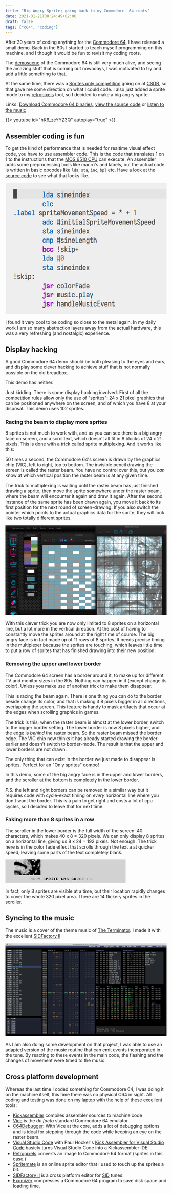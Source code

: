 ```yaml
---
title: "Big Angry Sprite; going back to my Commodore  64 roots"
date: 2021-01-21T08:24:49+02:00
draft: false
tags: ["c64", "coding"]
---
```


After 30 years of coding anything for the [Commodore
64](https://en.wikipedia.org/wiki/Commodore_64), I have released a small demo.
Back in the 80s I started to teach myself programming on this machine, and I
though it would be fun to revisit my coding roots.

The [demoscene](https://en.wikipedia.org/wiki/Demoscene) of the Commodore 64 is
still very much alive, and seeing the amazing stuff that is coming out nowadays,
I was motivated to try and add a little something to that.

At the same time, there was a [Sprites only
competition](https://csdb.dk/event/?id=3003) going on at
[CSDB](https://csdb.dk/event/?id=3003), so that gave me some direction on what I
could code. I also just added a sprite mode to my
[retropixels](/posts/retropixels-0-8-0) tool, so I decided to make a big angry sprite.

Links: [Download Commodore 64 binaries](https://csdb.dk/release/?id=199156),
[view the source
code](https://github.com/micheldebree/big_angry_sprite) or [listen to the
music](https://deepsid.chordian.net/?file=/SID%20Happens/Terminator.sid)

{{< youtube id="hK6_zeYYZ3Q" autoplay="true" >}}

## Assembler coding is fun

To get the kind of performance that is needed for realtime visual effect code,
you have to use assembler code. This is the code that translates 1 on 1 to the
instructions that the [MOS 6510
CPU](https://en.wikipedia.org/wiki/MOS_Technology_6510) can execute. An
assembler adds some preprocessing tools like macro's and labels, but the actual
code is written in basic opcodes like `lda`, `sta`, `inc`, `bpl` etc. Have a
look at the [source
code](https://github.com/micheldebree/big_angry_sprite/blob/main/big_angry_sprite.asm)
to see what that looks like.

![Snippet of assembler code](snippet.png)

I found it very cool to be coding so close to the
metal again. In my daily work I am so many abstraction layers away from the
actual hardware, this was a very refreshing (and nostalgic) experience.

## Display hacking

A good Commodore 64 demo should be both pleasing to the eyes and ears, and
display some clever hacking to achieve stuff that is not normally possible on
the old breadbox.

This demo has neither.

Just kidding. There is some display hacking involved. First of all the
competition rules allow only the use of "sprites": 24 x 21 pixel graphics that
can be positioned anywhere on the screen, and of which you have 8 at your
disposal. This demo uses 102 sprites.


### Racing the beam to display more sprites

8 sprites is not much to work with, and as you can see there is a big angry face
on screen, and a scrolltext, which doesn't all fit in 8 blocks of 24 x 21
pixels. This is done with a trick called sprite multiplexing. And it works like
this:

50 times a second, the Commodore 64's screen is drawn by the graphics chip
(VIC), left to right, top to bottom. The invisible pencil drawing the screen is
called the raster beam. You have no control over this, but you _can_ know at
which vertical position the raster beam is at any given time.

The trick to multiplexing is waiting until the raster beam has just finished
drawing a sprite, then move the sprite somewhere under the raster beam, where
the beam will encounter it again and draw it again. After the second instance of
the same sprite has been drawn again, you move it back to its first position for
the next round of screen-drawing. If you also switch the pointer which points to
the actual graphics data for the sprite, they will look like two totally
different sprites.

![Terminator sprites in Spritemate](spritemate.png)

With this clever trick you are now only limited to 8 sprites on a horizontal
line, but a lot more in the vertical direction. At the cost of having to
constantly move the sprites around at the right time of course. The big angry
face is in fact made up of 11 rows of 8 sprites. It needs precise timing in the
multiplexer because the sprites are touching, which leaves little time to put a
row of sprites that has finished drawing into their new position.

### Removing the upper and lower border

The Commodore 64 screen has a border around it, to make up for different TV and
monitor sizes in the 80s. Nothing can happen in it (except change its color).
Unless you make use of another trick to make them disappear.

This is racing the beam again. There is one thing you can do to the border
beside change its color, and that is making it 8 pixels bigger in all
directions, overlapping the screen. This feature is handy to mask artifacts that
occur at the edges when scrolling graphics in games.

The trick is this; when the raster beam is almost at the lower border, switch to
the bigger border setting. The lower border is now 8 pixels higher, and the edge
is _behind_ the raster beam. So the raster beam missed the border edge. The VIC
chip now thinks it has already started drawing the border earlier and doesn't
switch to border-mode. The result is that the upper and lower borders are not
drawn.

The only thing that can exist in the border we just made to disappear is
sprites. Perfect for an "Only sprites" compo!

In this demo, some of the big angry face is in the upper and lower borders, and
the scroller at the bottom is completely in the lower border.

_P.S._ the left and right borders can be removed in a similar way but it requires
code with cycle-exact timing on _every_ horizontal line where you don't want the
border. This is a pain to get right and costs a lot of cpu cycles, so I decided
to leave that for next time.

### Faking more than 8 sprites in a row

The scroller in the lower border is the full width of the screen: 40 characters,
which makes 40 x 8 = 320 pixels. We can only display 8 sprites on a horizontal
line, giving us 8 x 24 = 192 pixels. Not enough. The trick here is in the color
fade effect that scrolls through the text a at quicker speed, leaving some parts
of the text completely blank. 

![One frame of the scroller](scroller.png)

In fact, only 8 sprites are visible at a time,
but their location rapidly changes to cover the whole 320 pixel area. There are
14 flickery sprites in the scroller.

## Syncing to the music

The music is a cover of the theme music of [The
Terminator](https://www.rottentomatoes.com/m/terminator). I made it with the
excellent [SIDFactory II](https://blog.chordian.net/sf2).

![SIDFactory II](sf2.png)

As I am also doing
some development on that project, I was able to use an adapted version of the
music routine that can emit events incorporated in the tune. By reacting to
these events in the main code, the flashing and the changes of movement were
timed to the music.

## Cross platform development

Whereas the last time I coded something for Commodore 64, I was doing it
on the machine itself, this time there was no physical C64 in sight. All coding
and testing was done on my laptop with the help of these excellent tools:

- [Kickassembler](http://www.theweb.dk/KickAssembler) compiles assembler
  sources to machine code
- [Vice](https://vice-emu.sourceforge.io) is the _de facto_ standard Commodore
  64 emulator
- [C64Debugger](https://sourceforge.net/projects/c64-debugger/): With Vice at
  the core, adds a lot of debugging options and is ideal for stepping through
  the code while keeping an eye on the raster beam.
- [Visual Studio Code](https://code.visualstudio.com) with Paul Hocker's [Kick
  Assembler for Visual Studio
  Code](https://gitlab.com/retro-coder/commodore/kick-assembler-vscode-ext)
  basicly turns Visual Studio Code into a Kickassembler IDE.
- [Retropixels](/posts/retropixels-0-8-0) converts an image to Commodore
  64 format (sprites in this case.)
- [Spritemate](https://www.spritemate.com) is an online sprite editor that I used
  to touch up the sprites a bit.
- [SIDFactory II](https://blog.chordian.net/sf2) is a cross platform editor for
  [SID](https://en.wikipedia.org/wiki/MOS_Technology_6581) tunes.
- [Exomizer](https://bitbucket.org/magli143/exomizer/wiki/Home) compresses a
  Commodore 64 program to save disk space and loading time.
